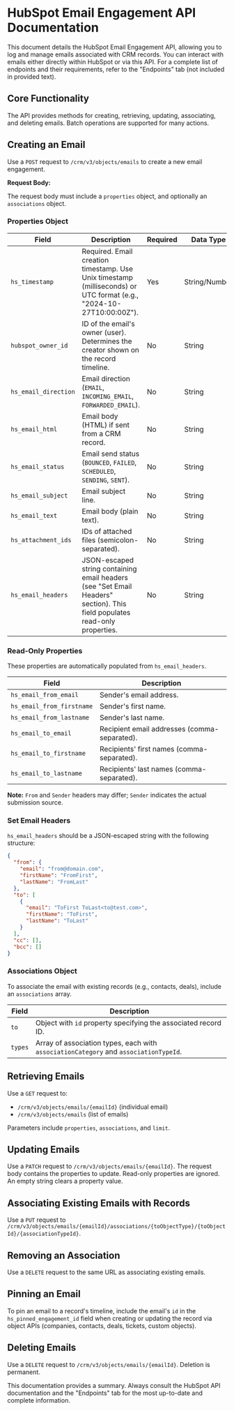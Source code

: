 # HubSpot Email Engagement API Documentation

This document details the HubSpot Email Engagement API, allowing you to log and manage emails associated with CRM records.  You can interact with emails either directly within HubSpot or via this API.  For a complete list of endpoints and their requirements, refer to the "Endpoints" tab (not included in provided text).

## Core Functionality

The API provides methods for creating, retrieving, updating, associating, and deleting emails.  Batch operations are supported for many actions.

## Creating an Email

Use a `POST` request to `/crm/v3/objects/emails` to create a new email engagement.

**Request Body:**

The request body must include a `properties` object, and optionally an `associations` object.

### Properties Object

| Field                  | Description                                                                                                                                                 | Required | Data Type    |
|-------------------------|-------------------------------------------------------------------------------------------------------------------------------------------------------------|----------|---------------|
| `hs_timestamp`          | Required. Email creation timestamp. Use Unix timestamp (milliseconds) or UTC format (e.g., "2024-10-27T10:00:00Z").                                          | Yes      | String/Number |
| `hubspot_owner_id`      | ID of the email's owner (user). Determines the creator shown on the record timeline.                                                                           | No       | String        |
| `hs_email_direction`   | Email direction (`EMAIL`, `INCOMING_EMAIL`, `FORWARDED_EMAIL`).                                                                                            | No       | String        |
| `hs_email_html`         | Email body (HTML) if sent from a CRM record.                                                                                                                  | No       | String        |
| `hs_email_status`       | Email send status (`BOUNCED`, `FAILED`, `SCHEDULED`, `SENDING`, `SENT`).                                                                                      | No       | String        |
| `hs_email_subject`      | Email subject line.                                                                                                                                        | No       | String        |
| `hs_email_text`         | Email body (plain text).                                                                                                                                   | No       | String        |
| `hs_attachment_ids`     | IDs of attached files (semicolon-separated).                                                                                                                 | No       | String        |
| `hs_email_headers`      | JSON-escaped string containing email headers (see "Set Email Headers" section). This field populates read-only properties.                               | No       | String        |


### Read-Only Properties

These properties are automatically populated from `hs_email_headers`.

| Field                   | Description                                     |
|-------------------------|-------------------------------------------------|
| `hs_email_from_email`   | Sender's email address.                         |
| `hs_email_from_firstname`| Sender's first name.                            |
| `hs_email_from_lastname` | Sender's last name.                             |
| `hs_email_to_email`     | Recipient email addresses (comma-separated).     |
| `hs_email_to_firstname` | Recipients' first names (comma-separated).       |
| `hs_email_to_lastname`  | Recipients' last names (comma-separated).        |

**Note:**  `From` and `Sender` headers may differ; `Sender` indicates the actual submission source.


### Set Email Headers

`hs_email_headers` should be a JSON-escaped string with the following structure:

```json
{
  "from": {
    "email": "from@domain.com",
    "firstName": "FromFirst",
    "lastName": "FromLast"
  },
  "to": [
    {
      "email": "ToFirst ToLast<to@test.com>",
      "firstName": "ToFirst",
      "lastName": "ToLast"
    }
  ],
  "cc": [],
  "bcc": []
}
```

### Associations Object

To associate the email with existing records (e.g., contacts, deals), include an `associations` array.

| Field          | Description                                                                     |
|-----------------|---------------------------------------------------------------------------------|
| `to`            | Object with `id` property specifying the associated record ID.                  |
| `types`         | Array of association types, each with `associationCategory` and `associationTypeId`. |


## Retrieving Emails

Use a `GET` request to:

* `/crm/v3/objects/emails/{emailId}` (individual email)
* `/crm/v3/objects/emails` (list of emails)

Parameters include `properties`, `associations`, and `limit`.


## Updating Emails

Use a `PATCH` request to `/crm/v3/objects/emails/{emailId}`.  The request body contains the properties to update. Read-only properties are ignored.  An empty string clears a property value.


## Associating Existing Emails with Records

Use a `PUT` request to `/crm/v3/objects/emails/{emailId}/associations/{toObjectType}/{toObjectId}/{associationTypeId}`.


## Removing an Association

Use a `DELETE` request to the same URL as associating existing emails.


## Pinning an Email

To pin an email to a record's timeline, include the email's `id` in the `hs_pinned_engagement_id` field when creating or updating the record via object APIs (companies, contacts, deals, tickets, custom objects).


## Deleting Emails

Use a `DELETE` request to `/crm/v3/objects/emails/{emailId}`. Deletion is permanent.


This documentation provides a summary.  Always consult the HubSpot API documentation and the "Endpoints" tab for the most up-to-date and complete information.
